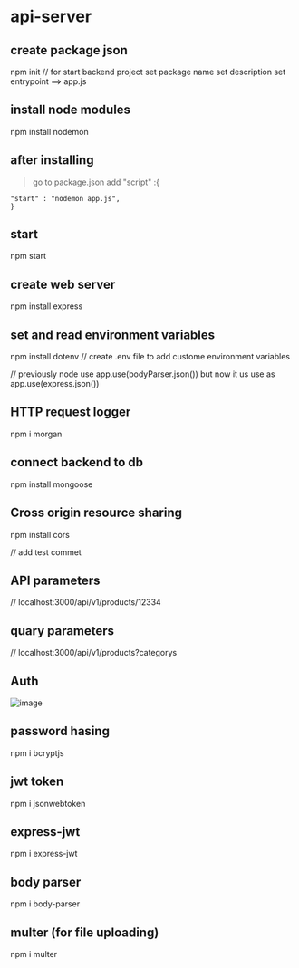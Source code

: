# api-server

## create package json

npm init // for start backend project
set package name
set description
set entrypoint ==> app.js

## install node modules

npm install nodemon

## after installing

> go to package.json
> add "script" :{

    "start" : "nodemon app.js",
    }

## start

npm start

## create web server

npm install express

## set and read environment variables

npm install dotenv
// create .env file to add custome environment variables

// previously node use app.use(bodyParser.json()) but
now it us use as app.use(express.json())

## HTTP request logger

npm i morgan

## connect backend to db

npm install mongoose

## Cross origin resource sharing

npm install cors

// add test commet

## API parameters

// localhost:3000/api/v1/products/12334

## quary parameters

// localhost:3000/api/v1/products?categorys

## Auth

![image](https://user-images.githubusercontent.com/75485255/196804413-aff09e66-59e7-475d-80b3-f868386cfa7a.png)

## password hasing

npm i bcryptjs

## jwt token

npm i jsonwebtoken

## express-jwt

npm i express-jwt

## body parser

npm i body-parser

## multer (for file uploading)

npm i multer
